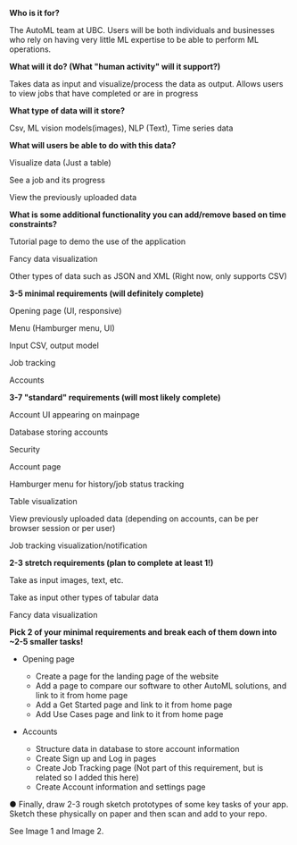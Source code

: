 **Who is it for?**

The AutoML team at UBC. Users will be both individuals and businesses who rely on having very little ML expertise to be able to perform ML operations.


**What will it do? (What "human activity" will it support?)**

Takes data as input and visualize/process the data as output. Allows users to view jobs that have completed or are in progress
 
 
**What type of data will it store?**

Csv, ML vision models(images), NLP (Text), Time series data


**What will users be able to do with this data?**

Visualize data (Just a table)

See a job and its progress

View the previously uploaded data


**What is some additional functionality you can add/remove based on time constraints?**

Tutorial page to demo the use of the application

Fancy data visualization

Other types of data such as JSON and XML (Right now, only supports CSV)


**3-5 minimal requirements (will definitely complete)**

Opening page (UI, responsive)

Menu (Hamburger menu, UI)

Input CSV, output model

Job tracking

Accounts

**3-7 "standard" requirements (will most likely complete)**


Account UI appearing on mainpage

Database storing accounts

Security

Account page

Hamburger menu for history/job status tracking

Table visualization

View previously uploaded data (depending on accounts, can be per browser session or per user)

Job tracking visualization/notification


**2-3 stretch requirements (plan to complete at least 1!)**

Take as input images, text, etc.

Take as input other types of tabular data

Fancy data visualization

**Pick 2 of your minimal requirements and break each of them down into ~2-5 smaller
tasks!**

- Opening page
  - Create a page for the landing page of the website
  - Add a page to compare our software to other AutoML solutions, and link to it from home page
  - Add a Get Started page and link to it from home page
  - Add Use Cases page and link to it from home page

- Accounts
  - Structure data in database to store account information
  - Create Sign up and Log in pages
  - Create Job Tracking page (Not part of this requirement, but is related so I added this here)
  - Create Account information and settings page


● Finally, draw 2-3 rough sketch prototypes of some key tasks of your app. Sketch these
physically on paper and then scan and add to your repo.

See Image 1 and Image 2.
